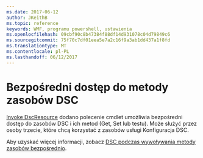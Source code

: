 ```yaml
---
ms.date: 2017-06-12
author: JKeithB
ms.topic: reference
keywords: WMF, programu powershell, ustawienia
ms.openlocfilehash: 09cbf90c8b47384f88df14d931078c04d79849c6
ms.sourcegitcommit: 75f70c7df01eea5e7a2c16f9a3ab1dd437a1f8fd
ms.translationtype: MT
ms.contentlocale: pl-PL
ms.lasthandoff: 06/12/2017
---
```

# <a name="direct-access-to-dsc-resource-methods"></a>Bezpośredni dostęp do metody zasobów DSC


[Invoke DscResource](https://technet.microsoft.com/en-us/library/mt517869.aspx) dodano polecenie cmdlet umożliwia bezpośredni dostęp do zasobów DSC i ich metod (Get, Set lub testu). Może służyć przez osoby trzecie, które chcą korzystać z zasobów usługi Konfiguracja DSC.

Aby uzyskać więcej informacji, zobacz [DSC podczas wywoływania metody zasobów bezpośrednio](https://msdn.microsoft.com/powershell/dsc/directcallresource).

